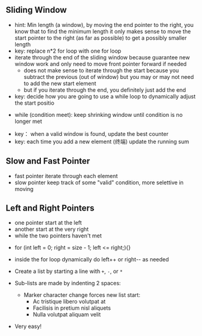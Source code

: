 ## Sliding Window

+ hint: Min length (a window), by moving the end pointer to the right, you know that to find the minimum length it only makes sense to move the start pointer to the right (as far as possible) to get a possibly smaller length
+ key: replace n*2 for loop with one for loop
+ iterate through the end of the sliding window because guarantee new window work and only need to move front pointer forward if needed
  + does not make sense to iterate through the start because you subtract the previous (out of window) but you may or may not need to add the new
start element
  - but if you iterate through the end, you definitely just add the end
+ key: decide how you are going to use a while loop to dynamically adjust the start positio
- while (condition meet): keep shrinking window until condition is no longer met
+ key： when a valid window is found, update the best counter
+ key: each time you add a new element (终端) update the running sum


## Slow and Fast Pointer
+ fast pointer iterate through each element
+ slow pointer keep track of some "valid" condition, more selettive in moving

## Left and Right Pointers
+ one pointer start at the left
+ another start at the very right
+ while the two pointers haven't met 
- for (int left = 0; right = size - 1; left <= right;){}
+ inside the for loop dynamically do left++ or right-- as needed

+ Create a list by starting a line with `+`, `-`, or `*`
+ Sub-lists are made by indenting 2 spaces:
  - Marker character change forces new list start:
    * Ac tristique libero volutpat at
    + Facilisis in pretium nisl aliquets
    - Nulla volutpat aliquam velit
+ Very easy!